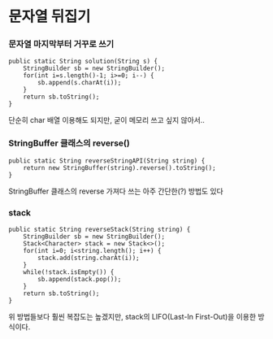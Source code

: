 # 문자열 뒤집기

### 문자열 마지막부터 거꾸로 쓰기

```
public static String solution(String s) {
	StringBuilder sb = new StringBuilder();
	for(int i=s.length()-1; i>=0; i--) {
		sb.append(s.charAt(i));
	}
	return sb.toString();
}
```

단순히 char 배열 이용해도 되지만, 굳이 메모리 쓰고 싶지 않아서..



### StringBuffer 클래스의 reverse()

```
public static String reverseStringAPI(String string) {
	return new StringBuffer(string).reverse().toString();
}
```

StringBuffer 클래스의 reverse 가져다 쓰는 아주 간단한(?) 방법도 있다



### stack

```
public static String reverseStack(String string) {
	StringBuilder sb = new StringBuilder();
	Stack<Character> stack = new Stack<>();
	for(int i=0; i<string.length(); i++) {
		stack.add(string.charAt(i));
	}
	while(!stack.isEmpty()) {
		sb.append(stack.pop());
	}
	return sb.toString();
}
```

위 방법들보다 훨씬 복잡도는 높겠지만, stack의 LIFO(Last-In First-Out)을 이용한 방식이다.

